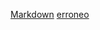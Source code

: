 [Markdown](https://es.wikipedia.org/wiki/Markdown)
[erroneo](https://es.widiasssss.org/wiki/Markdown)